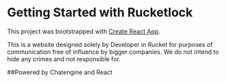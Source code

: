 
# Getting Started with Rucketlock

This project was bootstrapped with [Create React App](https://github.com/facebook/create-react-app).

This is a website designed solely by Developer in Rucket for purposes of communication free of influence by bigger companies.
We do not intend to hide any crimes and not responsible for.

##Powered by Chatengine and React
